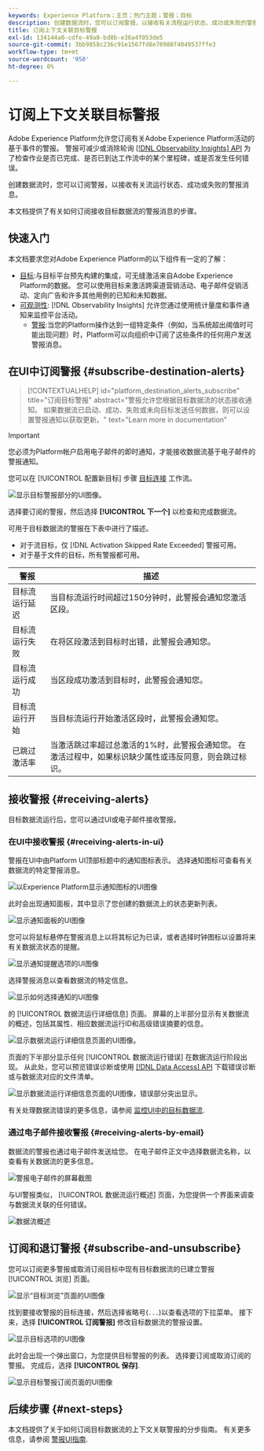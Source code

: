 ```yaml
---
keywords: Experience Platform；主页；热门主题；警报；目标
description: 创建数据流时，您可以订阅警报，以接收有关流程运行状态、成功或失败的警报消息。
title: 订阅上下文关联目标警报
exl-id: 134144a0-cdfe-49a8-bd8b-e36a4f053de5
source-git-commit: 3bb9858c236c91e1567fd8e78988f4049537ffe3
workflow-type: tm+mt
source-wordcount: '950'
ht-degree: 0%

---
```


# 订阅上下文关联目标警报

Adobe Experience Platform允许您订阅有关Adobe Experience Platform活动的基于事件的警报。 警报可减少或消除轮询 [[!DNL Observability Insights] API](../../observability/api/overview.md) 为了检查作业是否已完成、是否已到达工作流中的某个里程碑，或是否发生任何错误。

创建数据流时，您可以订阅警报，以接收有关流运行状态、成功或失败的警报消息。

本文档提供了有关如何订阅接收目标数据流的警报消息的步骤。

## 快速入门

本文档要求您对Adobe Experience Platform的以下组件有一定的了解：

* [目标](../home.md):与目标平台预先构建的集成，可无缝激活来自Adobe Experience Platform的数据。 您可以使用目标来激活跨渠道营销活动、电子邮件促销活动、定向广告和许多其他用例的已知和未知数据。
* [可观测性](../../observability/home.md): [!DNL Observability Insights] 允许您通过使用统计量度和事件通知来监控平台活动。
   * [警报](../../observability/alerts/overview.md):当您的Platform操作达到一组特定条件（例如，当系统超出阈值时可能出现问题）时，Platform可以向组织中订阅了这些条件的任何用户发送警报消息。

## 在UI中订阅警报 {#subscribe-destination-alerts}

>[!CONTEXTUALHELP]
>id="platform_destination_alerts_subscribe"
>title="订阅目标警报"
>abstract="警报允许您根据目标数据流的状态接收通知。 如果数据流已启动、成功、失败或未向目标发送任何数据，则可以设置警报通知以获取更新。"
>text="Learn more in documentation"

>[!IMPORTANT]
>
>您必须为Platform帐户启用电子邮件的即时通知，才能接收数据流基于电子邮件的警报通知。

您可以在 [!UICONTROL 配置新目标] 步骤 [目标连接](connect-destination.md) 工作流。

![显示目标警报部分的UI图像。](../assets/ui/alerts/destination-alerts.png)

选择要订阅的警报，然后选择 **[!UICONTROL 下一个]** 以检查和完成数据流。

可用于目标数据流的警报在下表中进行了描述。

* 对于流目标，仅 [!DNL Activation Skipped Rate Exceeded] 警报可用。
* 对于基于文件的目标，所有警报都可用。

| 警报 | 描述 |
| --- | --- |
| 目标流运行延迟 | 当目标流运行时间超过150分钟时，此警报会通知您激活区段。 |
| 目标流运行失败 | 在将区段激活到目标时出错，此警报会通知您。 |
| 目标流运行成功 | 当区段成功激活到目标时，此警报会通知您。 |
| 目标流运行开始 | 当目标流运行开始激活区段时，此警报会通知您。 |
| 已跳过激活率 | 当激活跳过率超过总激活的1%时，此警报会通知您。 在激活过程中，如果标识缺少属性或违反同意，则会跳过标识。 |

## 接收警报 {#receiving-alerts}

目标数据流运行后，您可以通过UI或电子邮件接收警报。

### 在UI中接收警报 {#receiving-alerts-in-ui}

警报在UI中由Platform UI顶部标题中的通知图标表示。 选择通知图标可查看有关数据流的特定警报消息。

![以Experience Platform显示通知图标的UI图像](../assets/ui/alerts/notification.png)

此时会出现通知面板，其中显示了您创建的数据流上的状态更新列表。

![显示通知面板的UI图像](../assets/ui/alerts/alert-window.png)

您可以将鼠标悬停在警报消息上以将其标记为已读，或者选择时钟图标以设置将来有关数据流状态的提醒。

![显示通知提醒选项的UI图像](../assets/ui/alerts/remind-me.png)

选择警报消息以查看数据流的特定信息。

![显示如何选择通知的UI图像](../assets/ui/alerts/select-alert-message.png)

的 [!UICONTROL 数据流运行详细信息] 页面。 屏幕的上半部分显示有关数据流的概述，包括其属性、相应数据流运行ID和高级错误摘要的信息。

![显示数据流运行详细信息页面的UI图像。](../assets/ui/alerts/dataflow-overview.png)

页面的下半部分显示任何 [!UICONTROL 数据流运行错误] 在数据流运行阶段出现。 从此处，您可以预览错误诊断或使用 [[!DNL Data Access] API](https://www.adobe.io/experience-platform-apis/references/data-access/) 下载错误诊断或与数据流对应的文件清单。

![显示数据流运行详细信息页面的UI图像，错误部分突出显示。](../assets/ui/alerts/dataflow-run-error.png)

有关处理数据流错误的更多信息，请参阅 [监控UI中的目标数据流](../../dataflows/ui/monitor-destinations.md).

### 通过电子邮件接收警报 {#receiving-alerts-by-email}

数据流的警报也通过电子邮件发送给您。 在电子邮件正文中选择数据流名称，以查看有关数据流的更多信息。

![警报电子邮件的屏幕截图](../assets/ui/alerts/email.png)

与UI警报类似， [!UICONTROL 数据流运行概述] 页面，为您提供一个界面来调查与数据流关联的任何错误。

![数据流概述](../assets/ui/alerts/dataflow-overview.png)

## 订阅和退订警报 {#subscribe-and-unsubscribe}

您可以订阅更多警报或取消订阅目标中现有目标数据流的已建立警报 [!UICONTROL 浏览] 页面。

![显示“目标浏览”页面的UI图像](../assets/ui/alerts/destination-list.png)

找到要接收警报的目标连接，然后选择省略号(`...`)以查看选项的下拉菜单。 接下来，选择 **[!UICONTROL 订阅警报]** 修改目标数据流的警报设置。

![显示目标选项的UI图像](../assets/ui/alerts/destination-alerts-subscribe.png)

此时会出现一个弹出窗口，为您提供目标警报的列表。 选择要订阅或取消订阅的警报。 完成后，选择 **[!UICONTROL 保存]**.

![显示目标警报订阅页面的UI图像](../assets/ui/alerts/destination-alerts-list.png)

## 后续步骤 {#next-steps}

本文档提供了关于如何订阅目标数据流的上下文关联警报的分步指南。 有关更多信息，请参阅 [警报UI指南](../../observability/alerts/ui.md).
